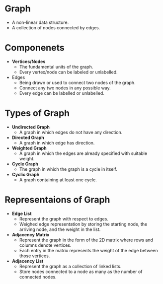 # Graph
- A non-linear data structure.
- A collection of nodes connected by edges.

# Componenets
- **Vertices/Nodes**
  - The fundamental units of the graph.
  - Every vertex/node can be labeled or unlabelled.
- Edges
  - Being drawn or used to connect two nodes of the graph.
  - Connect any two nodes in any possible way.
  - Every edge can be labelled or unlabelled.
 
# Types of Graph
- **Undirected Graph**
  - A graph in which edges do not have any direction.
- **Directed Graph**
  - A graph in which edge has direction.
- **Weighted Graph**
  - A graph in which the edges are already specified with suitable weight.
- **Cycle Graph**
  - The graph in which the graph is a cycle in itself.
- **Cyclic Graph**
  - A graph containing at least one cycle.
 
# Representaions of Graph
- **Edge List**
  - Represent the graph with respect to edges.
  - Weighed edge representation by storing the starting node, the arriving node, and the weight in the list.
- **Adjacency Matrix**
  - Represent the graph in the form of the 2D matrix where rows and columns denote vertices.
  - Each entry in the matrix represents the weight of the edge between those vertices.
- **Adjacency List**
  - Represent the graph as a collection of linked lists.
  - Store nodes connected to a node as many as the number of connected nodes.
